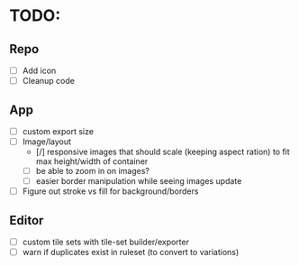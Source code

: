 # TODO:

## Repo

- [ ] Add icon
- [ ] Cleanup code

## App

- [ ] custom export size
- [ ] Image/layout
  - [/] responsive images that should scale (keeping aspect ration) to fit max height/width of container
  - [ ] be able to zoom in on images?
  - [ ] easier border manipulation while seeing images update
- [ ] Figure out stroke vs fill for background/borders

## Editor

- [ ] custom tile sets with tile-set builder/exporter
- [ ] warn if duplicates exist in ruleset (to convert to variations)
